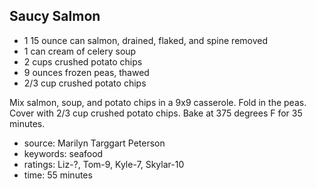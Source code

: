 Saucy Salmon
------------

- 1 15 ounce can salmon, drained, flaked, and spine removed
- 1 can cream of celery soup
- 2 cups crushed potato chips
- 9 ounces frozen peas, thawed
- 2/3 cup crushed potato chips

Mix salmon, soup, and potato chips in a 9x9 casserole.  Fold in the
peas.  Cover with 2/3 cup crushed potato chips.  Bake at 375 degrees F
for 35 minutes.

- source: Marilyn Targgart Peterson
- keywords: seafood
- ratings: Liz-?, Tom-9, Kyle-7, Skylar-10
- time: 55 minutes
